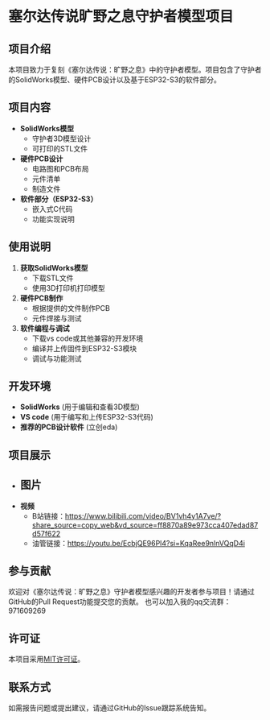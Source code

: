 # 塞尔达传说旷野之息守护者模型项目

## 项目介绍

本项目致力于复刻《塞尔达传说：旷野之息》中的守护者模型。项目包含了守护者的SolidWorks模型、硬件PCB设计以及基于ESP32-S3的软件部分。

## 项目内容

- **SolidWorks模型**
  - 守护者3D模型设计
  - 可打印的STL文件
- **硬件PCB设计**
  - 电路图和PCB布局
  - 元件清单
  - 制造文件
- **软件部分（ESP32-S3）**
  - 嵌入式C代码
  - 功能实现说明

## 使用说明

1. **获取SolidWorks模型**
   - 下载STL文件
   - 使用3D打印机打印模型
2. **硬件PCB制作**
   - 根据提供的文件制作PCB
   - 元件焊接与测试
3. **软件编程与调试**
   - 下载vs code或其他兼容的开发环境
   - 编译并上传固件到ESP32-S3模块
   - 调试与功能测试

## 开发环境

- **SolidWorks** (用于编辑和查看3D模型)
- **VS code** (用于编写和上传ESP32-S3代码)
- **推荐的PCB设计软件** (立创eda)

## 项目展示

- **图片**
  - 
- **视频**
  - B站链接：https://www.bilibili.com/video/BV1vh4y1A7ve/?share_source=copy_web&vd_source=ff8870a89e973cca407edad87d57f622
  - 油管链接：https://youtu.be/EcbjQE96Pl4?si=KqaRee9nlnVQqD4i

## 参与贡献

欢迎对《塞尔达传说：旷野之息》守护者模型感兴趣的开发者参与项目！请通过GitHub的Pull Request功能提交您的贡献。
也可以加入我的qq交流群：971609269

## 许可证

本项目采用[MIT许可证](https://opensource.org/licenses/MIT)。

## 联系方式

如需报告问题或提出建议，请通过GitHub的Issue跟踪系统告知。
